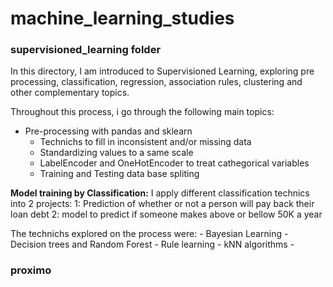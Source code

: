 # machine_learning_studies

### supervisioned_learning folder
In this directory, I am introduced to Supervisioned Learning, exploring pre processing, classification, regression, association rules, clustering and other complementary topics.

Throughout this process, i go through the following main topics:
- Pre-processing with pandas and sklearn
    - Technichs to fill in inconsistent and/or missing data
    - Standardizing values to a same scale
    - LabelEncoder and OneHotEncoder to treat cathegorical variables
    - Training and Testing data base spliting
 
**Model training by Classification:** 
I apply different classification technics into 2 projects:
    1: Prediction of whether or not a person will pay back their loan debt
    2: model to predict if someone makes above or bellow 50K a year

The technichs explored on the process were:
    - Bayesian Learning
    - Decision trees and Random Forest
    - Rule learning
    - kNN algorithms
    - 

### proximo 
